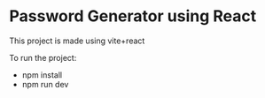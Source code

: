 # Password Generator using React

This project is made using vite+react

To run the project:

 - npm install
 - npm run dev
